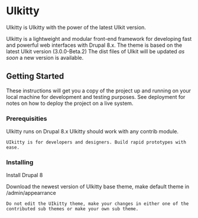 # UIkitty

UIkitty is UIkitty with the power of the latest UIkit version.

UIkitty is a lightweight and modular front-end framework for developing fast and powerful web interfaces with Drupal 8.x.
The theme is based on the latest UIkit version (3.0.0-Beta.2) The dist files of UIkit will be updated *as soon* a new version is available.

## Getting Started

These instructions will get you a copy of the project up and running on your local machine for development and testing purposes. See deployment for notes on how to deploy the project on a live system.

### Prerequisities

UIkitty runs on Drupal 8.x
UIkitty should work with any contrib module.

```
UIkitty is for developers and designers. Build rapid prototypes with ease.
```

### Installing

Install Drupal 8

Download the newest version of UIkitty base theme, make default theme in /admin/appearrance

```
Do not edit the UIkitty theme, make your changes in either one of the contributed sub themes or make your own sub theme.
```
